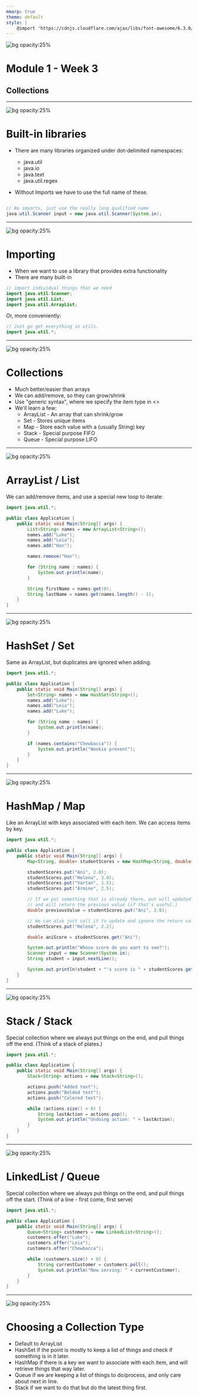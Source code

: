 ```yaml
---
mmarp: true
theme: default 
style: |
    @import 'https://cdnjs.cloudflare.com/ajax/libs/font-awesome/6.3.0/css/all.min.css'
---
```

 
![bg opacity:25%](images/bg-flourish.jpg)
# Module 1 - Week 3
## Collections 

---

![bg opacity:25%](images/bg-green-wave.jpg)
# Built-in libraries 

- There are many libraries organized under dot-delimited namespaces:
    - java.util
    - java.io
    - java.text
    - java.util.regex


- Without Imports we have to use the full name of these.


```java

// No imports, just use the really long qualified name
java.util.Scanner input = new java.util.Scanner(System.in);
```

---

![bg opacity:25%](images/bg-green-wave.jpg)
# Importing

- When we want to use a library that provides extra functionality
- There are many built-in

```java
// import individual things that we need
import java.util.Scanner;
import java.util.List;
import java.util.ArrayList;
```

Or, more conveniently:

```java
// Just go get everything in utils.
import java.util.*;
```

---

![bg opacity:25%](images/bg-green-wave.jpg)
# Collections

- Much better/easier than arrays
- We can add/remove, so they can grow/shrink
- Use "generic syntax", where we specify the item type in &lt;&gt;
- We'll learn a few:
    - ArrayList - An array that can shrink/grow
    - Set - Stores unique items
    - Map - Store each value with a (usually String) key
    - Stack - Special purpose FIFO
    - Queue - Special purpose LIFO

---

![bg opacity:25%](images/bg-green-wave.jpg)
# ArrayList / List

We can add/remove items, and use a special new loop to iterate:

```java
import java.util.*;

public class Application {
    public static void Main(String[] args) {
        List<String> names = new ArrayList<String>();
        names.add("Luke");
        names.add("Leia");
        names.add("Han");

        names.remove("Han");

        for (String name : names) {
            System.out.println(name);
        }

        String firstName = names.get(0);
        String lastName = names.get(names.length() - 1);
    }
}
```

---

![bg opacity:25%](images/bg-green-wave.jpg)
# HashSet / Set

Same as ArrayList, but duplicates are ignored when adding.

```java
import java.util.*;

public class Application {
    public static void Main(String[] args) {
        Set<String> names = new HashSet<String>();
        names.add("Luke");
        names.add("Leia");
        names.add("Luke");

        for (String name : names) {
            System.out.println(name);
        }

        if (names.contains("Chewbacca")) {
            System.out.println("Wookie present");
        }
    }
}
```

---

![bg opacity:25%](images/bg-green-wave.jpg)
# HashMap / Map

Like an ArrayList with keys associated with each item.  We can access items by key.

```java
import java.util.*;

public class Application {
    public static void Main(String[] args) {
        Map<String, double> studentScores = new HashMap<String, double>();

        studentScores.put("Ani", 2.8);
        studentScores.put("Helena", 3.0);
        studentScores.put("Vartan", 1.5);
        studentScores.put("Armine", 2.5);

        // If we put something that is already there, put will updated it
        // and will return the previous value (if that's useful.)
        double previousValue = studentScores.put("Ani", 2.0);

        // We can also just call it to update and ignore the return value
        studentScores.put("Helena", 2.2);

        double aniScore = studentScores.get("Ani");

        System.out.println("Whose score do you want to see?");
        Scanner input = new Scanner(System.in);
        String student = input.nextLine();

        System.out.println(student + "'s score is " + studentScores.get(student));
    }
}
```

---

![bg opacity:25%](images/bg-green-wave.jpg)
# Stack / Stack

Special collection where we always put things on the end, and pull things off the end. 
(Think of a stack of plates.)

```java
import java.util.*;

public class Application {
    public static void Main(String[] args) {
        Stack<String> actions = new Stack<String>();

        actions.push("Added text");
        actions.push("Bolded text");
        actions.push("Colored text");

        while (actions.size() > 0) {
            String lastAction = actions.pop();
            System.out.println("Undoing action: " + lastAction);
        }
    }
}
```

---

![bg opacity:25%](images/bg-green-wave.jpg)
# LinkedList / Queue

Special collection where we always put things on the end, and pull things off the start.
(Think of a line - first come, first serve)

```java
import java.util.*;

public class Application {
    public static void Main(String[] args) {
        Queue<String> customers = new LinkedList<String>();
        customers.offer("Luke");
        customers.offer("Leia");
        customers.offer("Chewbacca");

        while (customers.size() > 0) {
            String currentCustomer = customers.poll();
            System.out.println("Now serving: " + currentCustomer);
        }
    }
}
```

---

![bg opacity:25%](images/bg-green-wave.jpg)
# Choosing a Collection Type

- Default to ArrayList 
- HashSet if the point is mostly to keep a list of things and check if something is in it later.
- HashMap if there is a key we want to associate with each item, and will retrieve things that way later.   
- Queue if we are keeping a list of things to do/process, and only care about next in line.
- Stack if we want to do that but do the latest thing first.

